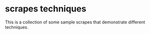 # scrapes techniques

This is a collection of some sample scrapes that demonstrate different techniques.

